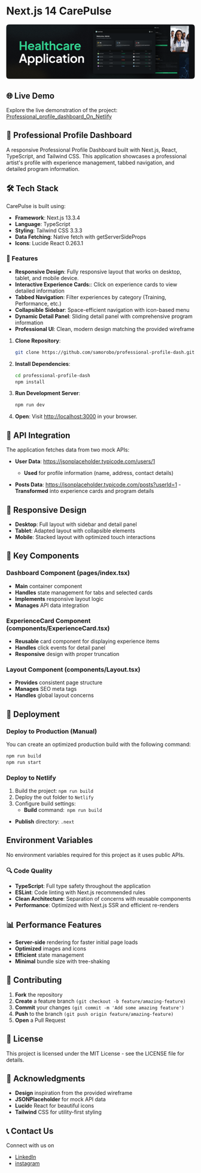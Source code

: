 # Next.js 14 CarePulse

![Project Screenshot](https://github.com/ladunjexa/nextjs14-carepulse/blob/main/public/assets/mockup.png)

## 🌐 Live Demo
Explore the live demonstration of the project: [Professional_profile_dashboard_On_Netlify](https://elaborate-sopapillas-ca528e.netlify.app/)

## 📝 Professional Profile Dashboard
A responsive Professional Profile Dashboard built with Next.js, React, TypeScript, and Tailwind CSS. This application showcases a professional artist's profile with experience management, tabbed navigation, and detailed program information.


## 🛠️ Tech Stack
CarePulse is built using:
- **Framework**: Next.js 13.3.4
- **Language**: TypeScript
- **Styling**: Tailwind CSS 3.3.3
- **Data Fetching**: Native fetch with getServerSideProps
- **Icons**: Lucide React 0.263.1


### 🚀 Features
- **Responsive Design**: Fully responsive layout that works on desktop, tablet, and mobile device.
- **Interactive Experience Cards:**: Click on experience cards to view detailed information
- **Tabbed Navigation**: Filter experiences by category (Training, Performance, etc.)
- **Collapsible Sidebar**: Space-efficient navigation with icon-based menu
- **Dynamic Detail Panel**: Sliding detail panel with comprehensive program information
- **Professional UI**: Clean, modern design matching the provided wireframe

1. **Clone Repository**:
    ```bash
    git clone https://github.com/samorobo/professional-profile-dash.git
    ```
2. **Install Dependencies**:
    ```bash
    cd professional-profile-dash
    npm install
    ```
3. **Run Development Server**:
    ```bash
    npm run dev
    ```
4. **Open**: Visit [http://localhost:3000](http://localhost:3000) in your browser.


## 🔧 API Integration
The application fetches data from two mock APIs:

- **User Data**: https://jsonplaceholder.typicode.com/users/1
    - **Used** for profile information (name, address, contact details)


- **Posts Data**: https://jsonplaceholder.typicode.com/posts?userId=1
      - **Transformed** into experience cards and program details

## 📱 Responsive Design

- **Desktop**: Full layout with sidebar and detail panel
- **Tablet**: Adapted layout with collapsible elements
- **Mobile**: Stacked layout with optimized touch interactions

## 🎨 Key Components
### Dashboard Component (pages/index.tsx)

- **Main** container component
- **Handles** state management for tabs and selected cards
- **Implements** responsive layout logic
- **Manages** API data integration

### ExperienceCard Component (components/ExperienceCard.tsx)

- **Reusable** card component for displaying experience items
- **Handles** click events for detail panel
- **Responsive** design with proper truncation

### Layout Component (components/Layout.tsx)

- **Provides** consistent page structure
- **Manages** SEO meta tags
- **Handles** global layout concerns

## 🚀 Deployment

### Deploy to Production (Manual)
You can create an optimized production build with the following command:
```bash
npm run build
npm run start
```

### Deploy to Netlify

1.  Build the project: ```npm run build```
2.  Deploy the out folder to ```Netlify```
3. Configure build settings:
    - **Build** command:``` npm run build```
  - **Publish** directory: ```.next```

## Environment Variables
No environment variables required for this project as it uses public APIs.
### 🔍 Code Quality

- **TypeScript**: Full type safety throughout the application
- **ESLint**: Code linting with Next.js recommended rules
- **Clean Architecture**: Separation of concerns with reusable components
- **Performance**: Optimized with Next.js SSR and efficient re-renders

## 📊 Performance Features

- **Server-side** rendering for faster initial page loads
- **Optimized** images and icons
- **Efficient** state management
- **Minimal** bundle size with tree-shaking

## 🤝 Contributing

1. **Fork** the repository
2. **Create** a feature branch ```(git checkout -b feature/amazing-feature)```
3. **Commit** your changes ```(git commit -m 'Add some amazing feature')```
4. **Push** to the branch ```(git push origin feature/amazing-feature)```
5. **Open** a Pull Request

## 📄 License
This project is licensed under the MIT License - see the LICENSE file for details.

## 🙏 Acknowledgments

- **Design** inspiration from the provided wireframe
- **JSONPlaceholder** for mock API data
- **Lucid**e React for beautiful icons
- **Tailwind** CSS for utility-first styling


## 📞 Contact Us
Connect with us on 
- [LinkedIn](https://www.linkedin.com/in/godwin-samuel)
- [instagram](https://www.instagram.com/godwin839/) 
